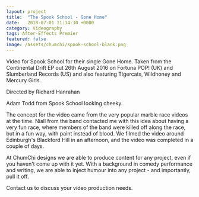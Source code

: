 ```yaml
---
layout: project
title:  "The Spook School - Gone Home"
date:   2018-07-01 11:14:30 +0000
category: Videography
tags: After-Effects Premier
featured: false
image: /assets/chumchi/spook-school-blank.png
---
```

Video for Spook School for their single Gone Home. Taken from the Continental Drift EP out 26th August 2016 on Fortuna POP! (UK) and Slumberland Records (US) and also featuring Tigercats, Wildhoney and Mercury Girls.

Directed by Richard Hanrahan

Adam Todd from Spook School looking cheeky.

The concept for the video came from the very popular marble race videos at the time. Niall from the band contacted me with this idea about having a very fun race, where members of the band were killed off along the race, but in a fun way, with paint instead of blood. We filmed the video around Edinburgh's Blackford Hill in an afternoon, and the video was completed in a couple of days.  

At ChumChi designs we are able to produce content for any project, even if you haven't come up with it yet. With a background in comedy performance and writing, we are able to inject humour into any project - and importantly, pull it off.

Contact us to discuss your video production needs.
